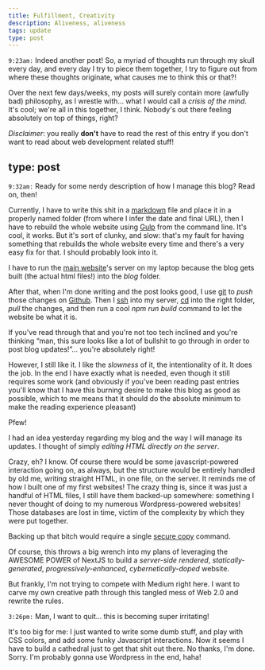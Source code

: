 ```yaml
---
title: Fulfillment, Creativity
description: Aliveness, aliveness
tags: update
type: post
---
```


`9:23am:` Indeed another post! So, a myriad of thoughts run through my skull every day, and every day I try to piece them together, I try to figure out from where these thoughts originate, what causes me to think this or that?!

Over the next few days/weeks, my posts will surely contain more (awfully bad) philosophy, as I wrestle with... what I would call a *crisis of the mind*. It's cool; we're all in this together, I think. Nobody's out there feeling absolutely on top of things, right?

*Disclaimer*: you really **don't** have to read the rest of this entry if you don't want to read about web development related stuff!

type: post
---

`9:32am:` Ready for some nerdy description of how I manage this blog? Read on, then!

<div data-component="drawer">

Currently, I have to write this shit in a [markdown](https://en.wikipedia.org/wiki/Markdown) file and place it in a properly named folder (from where I infer the date and final URL), then I have to rebuild the whole website using [Gulp](https://gulpjs.com/) from the command line. It's cool, it works. But it's sort of clunky, and slow: that's my fault for having something that rebuilds the whole website every time and there's a very easy fix for that. I should probably look into it.

I have to run the [main website](https://fredmercy.ca)'s server on my laptop because the blog gets built (the actual html files!) into the *blog* folder.

After that, when I'm done writing and the post looks good, I use [git](https://git-scm.com/) to *push* those changes on [Github](https://github.com/). Then I [ssh](https://en.wikipedia.org/wiki/Ssh_(Secure_Shell)) into my server, [cd](https://en.wikipedia.org/wiki/Cd_(command)) into  the right folder, *pull* the changes, and then run a cool *npm run build* command to let the website be what it is.

If you've read through that and you're not too tech inclined and you're thinking “man, this sure looks like a lot of bullshit to go through in order to post blog updates!”... you're absolutely right!

However, I still like it. I like the *slowness* of it, the intentionality of it. It does the job. In the end I have exactly what is needed, even though it still requires some work (and obviously if you've been reading past entries you'll know that I have this burning desire to make this blog as good as possible, which to me means that it should do the absolute minimum to make the reading experience pleasant)

Pfew!

</div>

I had an idea yesterday regarding my blog and the way I will manage its updates. I thought of simply *editing HTML directly on the server*.

Crazy, eh? I know. Of course there would be some javascript-powered interaction going on, as always, but the structure would be entirely handled by old me, writing straight HTML, in one file, on the server. It reminds me of how I built one of my first websites! The crazy thing is, since it was just a handful of HTML files, I still have them backed-up somewhere: something I never thought of doing to my numerous Wordpress-powered websites! Those databases are lost in time, victim of the complexity by which they were put together.

Backing up that bitch would require a single [secure copy](https://en.wikipedia.org/wiki/Secure_copy_protocol) command.

Of course, this throws a big wrench into my plans of leveraging the AWESOME POWER of NextJS to build a *server-side rendered*, *statically-generated*, *progressively-enhanced*, *cybernetically-doped* website.

But frankly, I'm not trying to compete with Medium right here. I want to carve my own creative path through this tangled mess of Web 2.0 and rewrite the rules.

`3:26pm:` Man, I want to quit... this is becoming super irritating!

It's too big for me: I just wanted to write some dumb stuff, and play with CSS colors, and add some funky Javascript interactions. Now it seems I have to build a cathedral just to get that shit out there. No thanks, I'm done. Sorry. I'm probably gonna use Wordpress in the end, haha!

